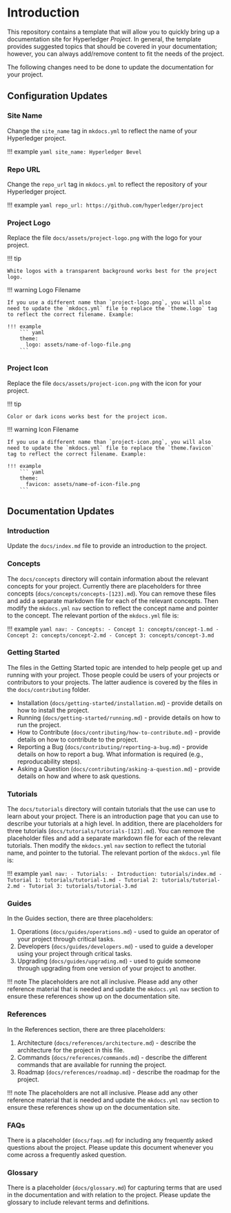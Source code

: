 # Introduction

This repository contains a template that will allow you to quickly bring up a documentation site for Hyperledger _Project_. In general, the template provides suggested topics that should be covered in your documentation; however, you can always add/remove content to fit the needs of the project.

The following changes need to be done to update the documentation for your project.

## Configuration Updates

### Site Name

Change the `site_name` tag in `mkdocs.yml` to reflect the name of your Hyperledger project.

!!! example
    ``` yaml
    site_name: Hyperledger Bevel
    ```

### Repo URL

Change the `repo_url` tag in `mkdocs.yml` to reflect the repository of your Hyperledger project.

!!! example
    ``` yaml
    repo_url: https://github.com/hyperledger/project
    ```

### Project Logo

Replace the file `docs/assets/project-logo.png` with the logo for your project.

!!! tip

    White logos with a transparent background works best for the project logo.

!!! warning Logo Filename

    If you use a different name than `project-logo.png`, you will also need to update the `mkdocs.yml` file to replace the `theme.logo` tag to reflect the correct filename. Example:

    !!! example
        ``` yaml
        theme:
          logo: assets/name-of-logo-file.png
        ```

### Project Icon

Replace the file `docs/assets/project-icon.png` with the icon for your project.

!!! tip

    Color or dark icons works best for the project icon.

!!! warning Icon Filename

    If you use a different name than `project-icon.png`, you will also need to update the `mkdocs.yml` file to replace the `theme.favicon` tag to reflect the correct filename. Example:

    !!! example
        ``` yaml
        theme:
          favicon: assets/name-of-icon-file.png
        ```

## Documentation Updates

### Introduction

Update the `docs/index.md` file to provide an introduction to the project.

### Concepts

The `docs/concepts` directory will contain information about the relevant concepts for your project. Currently there are placeholders for three concepts (`docs/concepts/concepts-[123].md`). You can remove these files and add a separate markdown file for each of the relevant concepts. Then modify the `mkdocs.yml` `nav` section to reflect the concept name and pointer to the concept. The relevant portion of the `mkdocs.yml` file is:

!!! example
    ``` yaml
    nav:
     - Concepts:
       - Concept 1: concepts/concept-1.md
       - Concept 2: concepts/concept-2.md
       - Concept 3: concepts/concept-3.md
    ```

### Getting Started

The files in the Getting Started topic are intended to help people get up and running with your project. Those people could be users of your projects or contributors to your projects. The latter audience is covered by the files in the `docs/contributing` folder.

* Installation (`docs/getting-started/installation.md`) - provide details on how to install the project.
* Running (`docs/getting-started/running.md`) - provide details on how to run the project.
* How to Contribute (`docs/contributing/how-to-contribute.md`) - provide details on how to contribute to the project.
* Reporting a Bug (`docs/contributing/reporting-a-bug.md`) - provide details on how to report a bug. What information is required (e.g., reproducability steps).
* Asking a Question (`docs/contributing/asking-a-question.md`) - provide details on how and where to ask questions.

### Tutorials

The `docs/tutorials` directory will contain tutorials that the use can use to learn about your project. There is an introduction page that you can use to describe your tutorials at a high level. In addition, there are placeholders for three tutorials (`docs/tutorials/tutorials-[123].md`). You can remove the placeholder files and add a separate markdown file for each of the relevant tutorials. Then modify the `mkdocs.yml` `nav` section to reflect the tutorial name, and pointer to the tutorial. The relevant portion of the `mkdocs.yml` file is:

!!! example
    ``` yaml
    nav:
     - Tutorials:
       - Introduction: tutorials/index.md
       - Tutorial 1: tutorials/tutorial-1.md
       - Tutorial 2: tutorials/tutorial-2.md
       - Tutorial 3: tutorials/tutorial-3.md
    ```
### Guides

In the Guides section, there are three placeholders:
1. Operations (`docs/guides/operations.md`) - used to guide an operator of your project through critical tasks.
2. Developers (`docs/guides/developers.md`) - used to guide a developer using your project through critical tasks.
3. Upgrading (`docs/guides/upgrading.md`) - used to guide someone through upgrading from one version of your project to another.

!!! note
    The placeholders are not all inclusive. Please add any other reference material that is needed and update the `mkdocs.yml` `nav` section to ensure these references show up on the documentation site.

### References

In the References section, there are three placeholders:

1. Architecture (`docs/references/architecture.md`) - describe the architecture for the project in this file.
2. Commands (`docs/references/commands.md`) - describe the different commands that are available for running the project.
3. Roadmap (`docs/references/roadmap.md`) - describe the roadmap for the project.

!!! note
    The placeholders are not all inclusive. Please add any other reference material that is needed and update the `mkdocs.yml` `nav` section to ensure these references show up on the documentation site.

### FAQs

There is a placeholder (`docs/faqs.md`) for including any frequently asked questions about the project. Please update this document whenever you come across a frequently asked question.

### Glossary

There is a placeholder (`docs/glossary.md`) for capturing terms that are used in the documentation and with relation to the project. Please update the glossary to include relevant terms and definitions.
